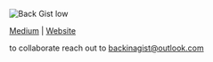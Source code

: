 ![Back Gist low](https://github.com/backinagist/.github/assets/10543720/336ef78f-3b5c-4b89-81e9-723533394440)

[Medium](blog.backinagist.com) | [Website](backinagist.com)

to collaborate reach out to backinagist@outlook.com
